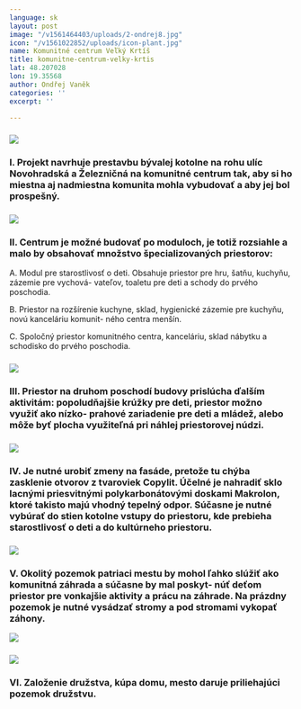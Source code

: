 ```yaml
---
language: sk
layout: post
image: "/v1561464403/uploads/2-ondrej8.jpg"
icon: "/v1561022852/uploads/icon-plant.jpg"
name: Komunitné centrum Veľký Krtíš
title: komunitne-centrum-velky-krtis
lat: 48.207028
lon: 19.35568
author: Ondřej Vaněk
categories: ''
excerpt: ''

---
```

### ![](https://res.cloudinary.com/dhxmg9p4i/image/upload/c_scale,w_740/v1561464403/uploads/2-ondrej8.jpg)

### I. Projekt navrhuje prestavbu bývalej kotolne na rohu ulíc Novohradská a Železničná na komunitné centrum tak, aby si ho miestna aj nadmiestna komunita mohla vybudovať a aby jej bol prospešný.

### ![](https://res.cloudinary.com/dhxmg9p4i/image/upload/c_scale,w_740/v1561464484/uploads/2-ondrej9.jpg)

### II. Centrum je možné budovať po moduloch, je totiž rozsiahle a malo by obsahovať množstvo špecializovaných priestorov:

A. Modul pre starostlivosť o deti. Obsahuje priestor pre hru, šatňu, kuchyňu, zázemie pre vychová- vateľov, toaletu pre deti a schody do prvého poschodia.

B. Priestor na rozšírenie kuchyne, sklad, hygienické zázemie pre kuchyňu, novú kanceláriu komunit- ného centra menšín.

C. Spoločný priestor komunitného centra, kanceláriu, sklad nábytku a schodisko do prvého poschodia.

### ![](https://res.cloudinary.com/dhxmg9p4i/image/upload/c_scale,w_740/v1561464545/uploads/2-ondrej10.jpg)

### III. Priestor na druhom poschodí budovy prislúcha ďalším aktivitám: popoludňajšie krúžky pre deti, priestor možno využiť ako nízko- prahové zariadenie pre deti a mládež, alebo môže byť plocha využiteľná pri náhlej priestorovej núdzi.

### ![](https://res.cloudinary.com/dhxmg9p4i/image/upload/c_scale,w_740/v1561464584/uploads/2-ondrej11.jpg)

### IV. Je nutné urobiť zmeny na fasáde, pretože tu chýba zasklenie otvorov z tvaroviek Copylit. Účelné je nahradiť sklo lacnými priesvitnými polykarbonátovými doskami Makrolon, ktoré takisto majú vhodný tepelný odpor. Súčasne je nutné vybúrať do stien kotolne vstupy do priestoru, kde prebieha starostlivosť o deti a do kultúrneho priestoru.

### ![](https://res.cloudinary.com/dhxmg9p4i/image/upload/c_scale,w_740/v1561464707/uploads/2-ondrej12-1.jpg)

### V. Okolitý pozemok patriaci mestu by mohol ľahko slúžiť ako komunitná záhrada a súčasne by mal poskyt- núť deťom priestor pre vonkajšie aktivity a prácu na záhrade. Na prázdny pozemok je nutné vysádzať stromy a pod stromami vykopať záhony.

![](https://res.cloudinary.com/dhxmg9p4i/image/upload/c_scale,w_740/v1561464795/uploads/2-ondrej14.jpg)

### ![](https://res.cloudinary.com/dhxmg9p4i/image/upload/c_scale,w_740/v1561464734/uploads/2-ondrej13.jpg)

### VI. Založenie družstva, kúpa domu, mesto daruje priliehajúci pozemok družstvu.